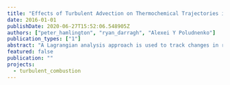 ```yaml
---
title: "Effects of Turbulent Advection on Thermochemical Trajectories in Premixed Flames"
date: 2016-01-01
publishDate: 2020-06-27T15:52:06.548905Z
authors: ["peter_hamlington", "ryan_darragh", "Alexei Y Poludnenko"]
publication_types: ["1"]
abstract: "A Lagrangian analysis approach is used to track changes in reactant mass fraction and temperature within ﬂuid parcels during premixed combustion. Time series of the reactant mass fraction and temperature along ﬂuid parcel trajectories, termed “thermochemical trajectories,” are calculated using data from direct numerical simulations of unconﬁned premixed ﬂames for two different turbulence intensities. Both of the turbulence intensities are high, with Karlovtiz and Damköhler numbers corresponding a broadened ﬂame. By analyzing time series of reactant mass fraction and temperature along ﬂuid parcel trajectories, we show that fuel consumption and temperature rise within ﬂuid parcels are frequently non-monotonic, resulting in frequent cooling events even after the temperature within a parcel has risen to 1400 K or more. Through an analysis of dynamical effects in the governing equation for the reactant mass fraction, this non-monotonicity is shown to be due to strong molecular diffusive processes resulting from the creation of large thermochemical gradients by turbulent advection. Implications of these results for the understanding of turbulent premixed ﬂame dynamics and structure are outlined."
featured: false
publication: ""
projects:
  - turbulent_combustion
---
```


